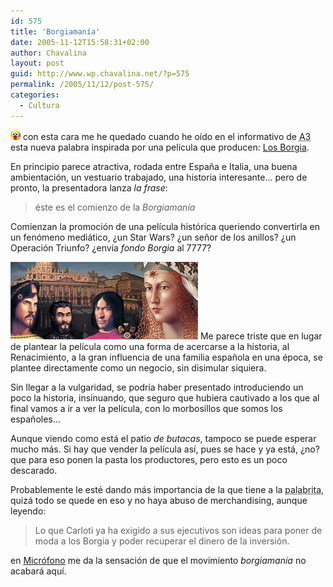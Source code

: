 ```yaml
---
id: 575
title: 'Borgiamanía'
date: 2005-11-12T15:58:31+02:00
author: Chavalina
layout: post
guid: http://www.wp.chavalina.net/?p=575
permalink: /2005/11/12/post-575/
categories:
  - Cultura
---
```

![emo](/imagenes/emoticonos/ojosaltones.gif) con esta cara me he quedado cuando he oído en el informativo de <acronym title="Antena 3">A3</acronym> esta nueva palabra inspirada por una película que producen: <a href="http://www.antena3.es/a3tv2004/servlet/GestorWeb?opera=getFicha&#038;idPag=765&#038;dest=/web/html/ficha/index.jsp" target="_blank">Los Borgia</a>.

En principio parece atractiva, rodada entre España e Italia, una buena ambientación, un vestuario trabajado, una historia interesante… pero de pronto, la presentadora lanza _la frase_:

> éste es el comienzo de la _Borgiamanía_

Comienzan la promoción de una película histórica queriendo convertirla en un fenómeno mediático, ¿un Star Wars? ¿un señor de los anillos? ¿un Operación Triunfo? ¿envía _fondo Borgia_ al 7777?

<img class="imgizqda" src="/imagenes/fotos/familiaborgia.jpg" alt="Familia Borgia" /> Me parece triste que en lugar de plantear la película como una forma de acercarse a la historia, al Renacimiento, a la gran influencia de una familia española en una época, se plantee directamente como un negocio, sin disimular siquiera. 

Sin llegar a la vulgaridad, se podría haber presentado introduciendo un poco la historia, insinuando, que seguro que hubiera cautivado a los que al final vamos a ir a ver la película, con lo morbosillos que somos los españoles…

Aunque viendo como está el patio _de butacas_, tampoco se puede esperar mucho más. Si hay que vender la película así, pues se hace y ya está, ¿no? que para eso ponen la pasta los productores, pero esto es un poco descarado.

Probablemente le esté dando más importancia de la que tiene a la <acronym title="Borgiamanía">palabrita</acronym>, quizá todo se quede en eso y no haya abuso de merchandising, aunque leyendo:

> Lo que Carloti ya ha exigido a sus ejecutivos son ideas para poner de moda a los Borgia y poder recuperar el dinero de la inversión.

en <a href="http://blogs.periodistadigital.com/microfono.php/2005/09/27/todos_al_cine_antena_3_produce_su_propia" target="_blank">Micrófono</a> me da la sensación de que el movimiento _borgiamanía_ no acabará aquí.